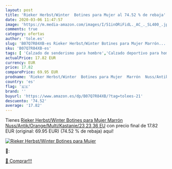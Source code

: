 ```yaml
---
layout: post
title: 'Rieker Herbst/Winter  Botines para Mujer al 74.52 % de rebaja'
date: 2020-03-06 11:47:57
image: 'https://m.media-amazon.com/images/I/51inORiFidL._AC_._SL400_.jpg'
comments: true
category: ofertas
author: 'tole.es'
slug: 'B07Q7R84XB-es Rieker Herbst/Winter Botines para Mujer Marrón...'
sku: 'B07Q7R84XB-es'
tags: [ 'Calzado de senderismo para hombre','Calzado deportivo para hombre','Chanclas y sandalias de piscina para hombre','Zapatillas de senderismo para hombre','Zapatillas y calzado deportivo para hombre','Zapatos','Zapatos para hombre','Zapatos y complementos','botines', ]
actualPrice: 17.82 EUR
currency: EUR
price: 17.82
comparePrice: 69.95 EUR
prodname: 'Rieker Herbst/Winter  Botines para Mujer  Marrón  Nuss/Antik/Orange/Multi/Kastanie/23 23   36 EU'
country: 'es'
flag: '🇪🇸'
brand: ''
buyurl: 'https://www.amazon.es/dp/B07Q7R84XB/?tag=tolees-21'
descuento: '74.52'
average: '17.82'
---
```


Tienes [Rieker Herbst/Winter  Botines para Mujer  Marrón  Nuss/Antik/Orange/Multi/Kastanie/23 23   36 EU](https://www.amazon.es/dp/B07Q7R84XB/?tag=tolees-21) con precio final de  17.82 EUR (original: 69.95 EUR) (74.52 %  de rebaja) aqui!

[![Rieker Herbst/Winter  Botines para Mujer](https://m.media-amazon.com/images/I/51inORiFidL._AC_._SL400_.jpg)](https://www.amazon.es/dp/B07Q7R84XB/?tag=tolees-21)

🔎:


[🛒 Comprar!!!](https://www.amazon.es/dp/B07Q7R84XB/?tag=tolees-21)

